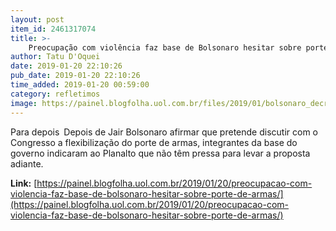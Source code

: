 ```yaml
---
layout: post
item_id: 2461317074
title: >-
    Preocupação com violência faz base de Bolsonaro hesitar sobre porte de armas
author: Tatu D'Oquei
date: 2019-01-20 22:10:26
pub_date: 2019-01-20 22:10:26
time_added: 2019-01-20 00:59:00
category: refletimos
image: https://painel.blogfolha.uol.com.br/files/2019/01/bolsonaro_decreto.jpg
---
```


Para depois Depois de Jair Bolsonaro afirmar que pretende discutir com o Congresso a flexibilização do porte de armas, integrantes da base do governo indicaram ao Planalto que não têm pressa para levar a proposta adiante.

**Link:** [https://painel.blogfolha.uol.com.br/2019/01/20/preocupacao-com-violencia-faz-base-de-bolsonaro-hesitar-sobre-porte-de-armas/](https://painel.blogfolha.uol.com.br/2019/01/20/preocupacao-com-violencia-faz-base-de-bolsonaro-hesitar-sobre-porte-de-armas/)

